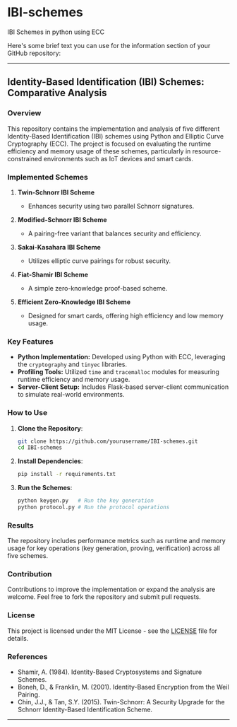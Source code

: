# IBI-schemes
IBI Schemes in python using ECC

Here's some brief text you can use for the information section of your GitHub repository:

---

## Identity-Based Identification (IBI) Schemes: Comparative Analysis

### Overview

This repository contains the implementation and analysis of five different Identity-Based Identification (IBI) schemes using Python and Elliptic Curve Cryptography (ECC). The project is focused on evaluating the runtime efficiency and memory usage of these schemes, particularly in resource-constrained environments such as IoT devices and smart cards.

### Implemented Schemes

1. **Twin-Schnorr IBI Scheme**  
   - Enhances security using two parallel Schnorr signatures.

2. **Modified-Schnorr IBI Scheme**  
   - A pairing-free variant that balances security and efficiency.

3. **Sakai-Kasahara IBI Scheme**  
   - Utilizes elliptic curve pairings for robust security.

4. **Fiat-Shamir IBI Scheme**  
   - A simple zero-knowledge proof-based scheme.

5. **Efficient Zero-Knowledge IBI Scheme**  
   - Designed for smart cards, offering high efficiency and low memory usage.

### Key Features

- **Python Implementation:** Developed using Python with ECC, leveraging the `cryptography` and `tinyec` libraries.
- **Profiling Tools:** Utilized `time` and `tracemalloc` modules for measuring runtime efficiency and memory usage.
- **Server-Client Setup:** Includes Flask-based server-client communication to simulate real-world environments.

### How to Use

1. **Clone the Repository**:
   ```bash
   git clone https://github.com/yourusername/IBI-schemes.git
   cd IBI-schemes
   ```

2. **Install Dependencies**:
   ```bash
   pip install -r requirements.txt
   ```

3. **Run the Schemes**:
   ```bash
   python keygen.py   # Run the key generation
   python protocol.py # Run the protocol operations
   ```

### Results

The repository includes performance metrics such as runtime and memory usage for key operations (key generation, proving, verification) across all five schemes.

### Contribution

Contributions to improve the implementation or expand the analysis are welcome. Feel free to fork the repository and submit pull requests.

### License

This project is licensed under the MIT License - see the [LICENSE](LICENSE) file for details.

### References

- Shamir, A. (1984). Identity-Based Cryptosystems and Signature Schemes.
- Boneh, D., & Franklin, M. (2001). Identity-Based Encryption from the Weil Pairing.
- Chin, J.J., & Tan, S.Y. (2015). Twin-Schnorr: A Security Upgrade for the Schnorr Identity-Based Identification Scheme.

---
